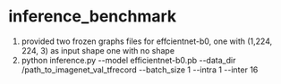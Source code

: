 # inference_benchmark

1. provided two frozen graphs files for effcientnet-b0, one with (1,224, 224, 3) as input shape one with no shape
2. python inference.py --model efficientnet-b0.pb --data_dir /path_to_imagenet_val_tfrecord --batch_size 1 --intra 1 --inter 16
